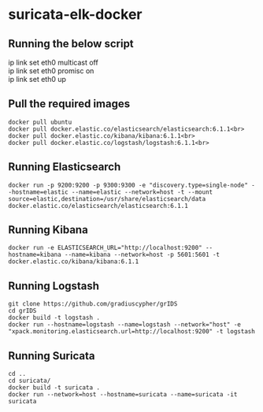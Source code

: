 # suricata-elk-docker

## Running the below script

ip link set eth0 multicast off<br>
ip link set eth0 promisc on<br>
ip link set eth0 up <br>

## Pull the required images

```
docker pull ubuntu
docker pull docker.elastic.co/elasticsearch/elasticsearch:6.1.1<br>
docker pull docker.elastic.co/kibana/kibana:6.1.1<br>
docker pull docker.elastic.co/logstash/logstash:6.1.1<br>
```

## Running Elasticsearch

```
docker run -p 9200:9200 -p 9300:9300 -e "discovery.type=single-node" --hostname=elastic --name=elastic --network=host -t --mount source=elastic,destination=/usr/share/elasticsearch/data docker.elastic.co/elasticsearch/elasticsearch:6.1.1
```

## Running Kibana

```
docker run -e ELASTICSEARCH_URL="http://localhost:9200" --hostname=kibana --name=kibana --network=host -p 5601:5601 -t docker.elastic.co/kibana/kibana:6.1.1
```

## Running Logstash

```
git clone https://github.com/gradiuscypher/grIDS
cd grIDS
docker build -t logstash .
docker run --hostname=logstash --name=logstash --network="host" -e "xpack.monitoring.elasticsearch.url=http://localhost:9200" -t logstash
```

## Running Suricata

```
cd ..
cd suricata/
docker build -t suricata .
docker run --network=host --hostname=suricata --name=suricata -it suricata

```
